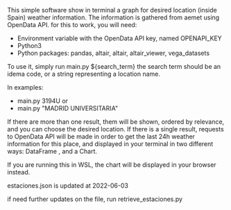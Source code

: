 This simple software show in terminal a graph for desired location (inside Spain) weather information.
The information is gathered from aemet using OpenData API.
for this to work, you will need:
 - Environment variable with the OpenData API key, named OPENAPI_KEY
 - Python3
 - Python packages: pandas, altair, altair, altair_viewer, vega_datasets

To use it, simply run main.py ${search_term}
the search term should be an idema code, or a string representing a location name.

In examples:
- main.py 3194U
or
- main.py "MADRID UNIVERSITARIA"

If there are more than one result, them will be shown, ordered by relevance, and you can choose the desired location.
If there is a single result, requests to OpenData API will be made in order to get the last 24h weather information for this place, and displayed in your terminal in two different ways: DataFrame , and a Chart.

If you are running this in WSL, the chart will be displayed in your browser instead.

estaciones.json is updated at 2022-06-03

if need further updates on the file, run retrieve_estaciones.py

